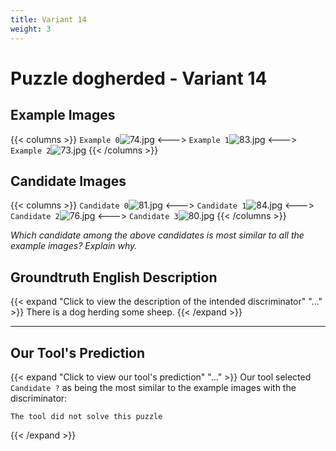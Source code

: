 ```yaml
---
title: Variant 14
weight: 3
---
```


# Puzzle dogherded - Variant 14

## Example Images
{{< columns >}}
`Example 0`![74.jpg](/natscene-data/images/74.jpg)
<--->
`Example 1`![83.jpg](/natscene-data/images/83.jpg)
<--->
`Example 2`![73.jpg](/natscene-data/images/73.jpg)
{{< /columns >}}

## Candidate Images
{{< columns >}}
`Candidate 0`![81.jpg](/natscene-data/images/81.jpg)
<--->
`Candidate 1`![84.jpg](/natscene-data/images/84.jpg)
<--->
`Candidate 2`![76.jpg](/natscene-data/images/76.jpg)
<--->
`Candidate 3`![80.jpg](/natscene-data/images/80.jpg)
{{< /columns >}}

*Which candidate among the above candidates is most similar to all the example images? Explain why.*

## Groundtruth English Description

{{< expand "Click to view the description of the intended discriminator" "..." >}}
There is a dog herding some sheep.
{{< /expand >}}

---



## Our Tool's Prediction

{{< expand "Click to view our tool's prediction" "..." >}}
Our tool selected `Candidate ?` as being the most similar to the example images with the discriminator:
```plaintext
The tool did not solve this puzzle
```
{{< /expand >}}
